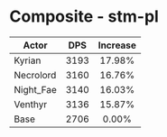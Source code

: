 # Composite - stm-pl
| Actor | DPS | Increase |
|---|:---:|:---:|
|Kyrian|3193|17.98%|
|Necrolord|3160|16.76%|
|Night_Fae|3140|16.03%|
|Venthyr|3136|15.87%|
|Base|2706|0.00%|
